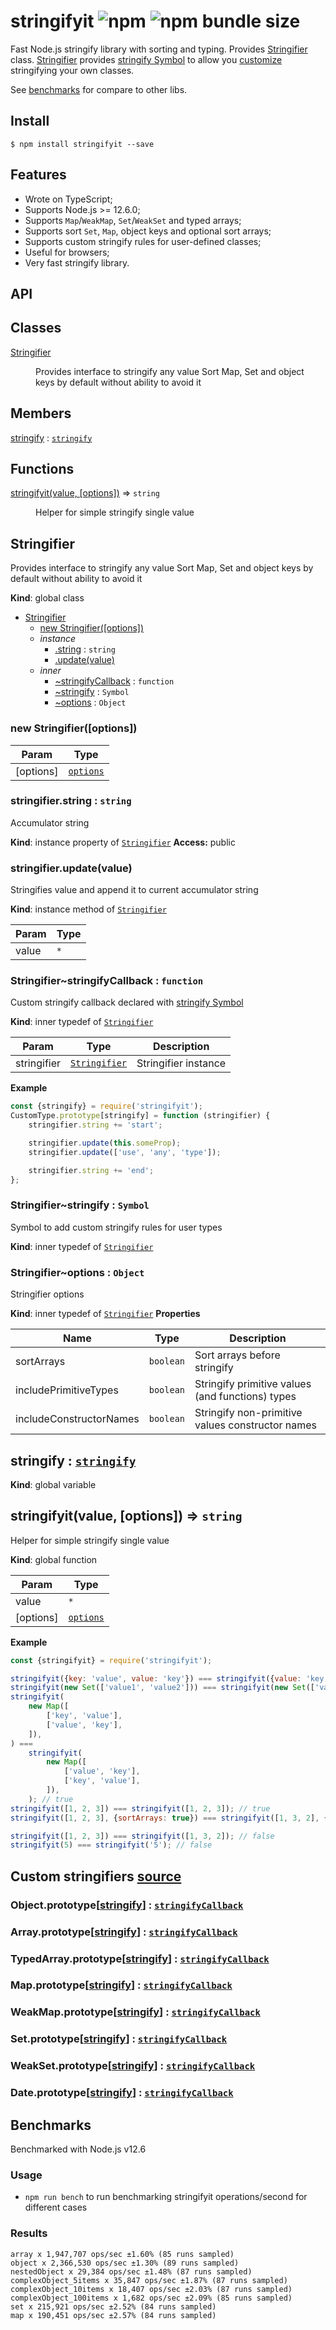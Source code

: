 # stringifyit ![npm](https://img.shields.io/npm/v/stringifyit?color=green&label=version&style=flat) ![npm bundle size](https://img.shields.io/bundlephobia/minzip/stringifyit?color=green&label=size)

Fast Node.js stringify library with sorting and typing. Provides [Stringifier](#Stringifier) class. [Stringifier](#Stringifier) provides [stringify Symbol](#stringifierstringify--symbol) to allow you [customize](#stringifierstringifycallback--function) stringifying your own classes.

See [benchmarks](#benchmarks) for compare to other libs.

## Install

```shell
$ npm install stringifyit --save
```

## Features

-   Wrote on TypeScript;
-   Supports Node.js >= 12.6.0;
-   Supports `Map`/`WeakMap`, `Set`/`WeakSet` and typed arrays;
-   Supports sort `Set`, `Map`, object keys and optional sort arrays;
-   Supports custom stringify rules for user-defined classes;
-   Useful for browsers;
-   Very fast stringify library.

## API

## Classes

<dl>
<dt><a href="#Stringifier">Stringifier</a></dt>
<dd><p>Provides interface to stringify any value
Sort Map, Set and object keys by default without ability to avoid it</p>
</dd>
</dl>

## Members

<dl>
<dt><a href="#stringify">stringify</a> : <code><a href="#Stringifier..stringify">stringify</a></code></dt>
<dd></dd>
</dl>

## Functions

<dl>
<dt><a href="#stringifyit">stringifyit(value, [options])</a> ⇒ <code>string</code></dt>
<dd><p>Helper for simple stringify single value</p>
</dd>
</dl>

<a name="Stringifier"></a>

## Stringifier

Provides interface to stringify any value
Sort Map, Set and object keys by default without ability to avoid it

**Kind**: global class

-   [Stringifier](#Stringifier)
    -   [new Stringifier([options])](#new_Stringifier_new)
    -   _instance_
        -   [.string](#Stringifier+string) : <code>string</code>
        -   [.update(value)](#Stringifier+update)
    -   _inner_
        -   [~stringifyCallback](#Stringifier..stringifyCallback) : <code>function</code>
        -   [~stringify](#Stringifier..stringify) : <code>Symbol</code>
        -   [~options](#Stringifier..options) : <code>Object</code>

<a name="new_Stringifier_new"></a>

### new Stringifier([options])

| Param     | Type                                          |
| --------- | --------------------------------------------- |
| [options] | <code>[options](#Stringifier..options)</code> |

<a name="Stringifier+string"></a>

### stringifier.string : <code>string</code>

Accumulator string

**Kind**: instance property of <code>[Stringifier](#Stringifier)</code>
**Access:** public
<a name="Stringifier+update"></a>

### stringifier.update(value)

Stringifies value and append it to current accumulator string

**Kind**: instance method of <code>[Stringifier](#Stringifier)</code>

| Param | Type            |
| ----- | --------------- |
| value | <code>\*</code> |

<a name="Stringifier..stringifyCallback"></a>

### Stringifier~stringifyCallback : <code>function</code>

Custom stringify callback declared with [stringify Symbol](#Stringifier..stringify)

**Kind**: inner typedef of <code>[Stringifier](#Stringifier)</code>

| Param       | Type                                     | Description          |
| ----------- | ---------------------------------------- | -------------------- |
| stringifier | <code>[Stringifier](#Stringifier)</code> | Stringifier instance |

**Example**

```js
const {stringify} = require('stringifyit');
CustomType.prototype[stringify] = function (stringifier) {
    stringifier.string += 'start';

    stringifier.update(this.someProp);
    stringifier.update(['use', 'any', 'type']);

    stringifier.string += 'end';
};
```

<a name="Stringifier..stringify"></a>

### Stringifier~stringify : <code>Symbol</code>

Symbol to add custom stringify rules for user types

**Kind**: inner typedef of <code>[Stringifier](#Stringifier)</code>
<a name="Stringifier..options"></a>

### Stringifier~options : <code>Object</code>

Stringifier options

**Kind**: inner typedef of <code>[Stringifier](#Stringifier)</code>
**Properties**

| Name                    | Type                 | Description                                      |
| ----------------------- | -------------------- | ------------------------------------------------ |
| sortArrays              | <code>boolean</code> | Sort arrays before stringify                     |
| includePrimitiveTypes   | <code>boolean</code> | Stringify primitive values (and functions) types |
| includeConstructorNames | <code>boolean</code> | Stringify non-primitive values constructor names |

<a name="stringify"></a>

## stringify : <code>[stringify](#Stringifier..stringify)</code>

**Kind**: global variable
<a name="stringifyit"></a>

## stringifyit(value, [options]) ⇒ <code>string</code>

Helper for simple stringify single value

**Kind**: global function

| Param     | Type                                          |
| --------- | --------------------------------------------- |
| value     | <code>\*</code>                               |
| [options] | <code>[options](#Stringifier..options)</code> |

**Example**

```js
const {stringifyit} = require('stringifyit');

stringifyit({key: 'value', value: 'key'}) === stringifyit({value: 'key', key: 'value'}); // true
stringifyit(new Set(['value1', 'value2'])) === stringifyit(new Set(['value2', 'value1'])); // true
stringifyit(
    new Map([
        ['key', 'value'],
        ['value', 'key'],
    ]),
) ===
    stringifyit(
        new Map([
            ['value', 'key'],
            ['key', 'value'],
        ]),
    ); // true
stringifyit([1, 2, 3]) === stringifyit([1, 2, 3]); // true
stringifyit([1, 2, 3], {sortArrays: true}) === stringifyit([1, 3, 2], {sortArrays: true}); // true

stringifyit([1, 2, 3]) === stringifyit([1, 3, 2]); // false
stringifyit(5) === stringifyit('5'); // false
```

## Custom stringifiers [source](stringifiers)

### Object.prototype[[stringify](#Stringifier..stringify)] : <code>[stringifyCallback](#Stringifier..stringifyCallback)</code>

### Array.prototype[[stringify](#Stringifier..stringify)] : <code>[stringifyCallback](#Stringifier..stringifyCallback)</code>

### TypedArray.prototype[[stringify](#Stringifier..stringify)] : <code>[stringifyCallback](#Stringifier..stringifyCallback)</code>

### Map.prototype[[stringify](#Stringifier..stringify)] : <code>[stringifyCallback](#Stringifier..stringifyCallback)</code>

### WeakMap.prototype[[stringify](#Stringifier..stringify)] : <code>[stringifyCallback](#Stringifier..stringifyCallback)</code>

### Set.prototype[[stringify](#Stringifier..stringify)] : <code>[stringifyCallback](#Stringifier..stringifyCallback)</code>

### WeakSet.prototype[[stringify](#Stringifier..stringify)] : <code>[stringifyCallback](#Stringifier..stringifyCallback)</code>

### Date.prototype[[stringify](#Stringifier..stringify)] : <code>[stringifyCallback](#Stringifier..stringifyCallback)</code>

## Benchmarks

Benchmarked with Node.js v12.6

### Usage

-   `npm run bench` to run benchmarking stringifyit operations/second for different cases

### Results

```
array x 1,947,707 ops/sec ±1.60% (85 runs sampled)
object x 2,366,530 ops/sec ±1.30% (89 runs sampled)
nestedObject x 29,384 ops/sec ±1.48% (87 runs sampled)
complexObject_5items x 35,847 ops/sec ±1.87% (87 runs sampled)
complexObject_10items x 18,407 ops/sec ±2.03% (87 runs sampled)
complexObject_100items x 1,682 ops/sec ±2.09% (85 runs sampled)
set x 215,921 ops/sec ±2.52% (84 runs sampled)
map x 190,451 ops/sec ±2.57% (84 runs sampled)
```
